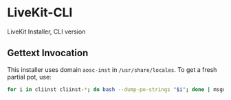 # LiveKit-CLI
LiveKit Installer, CLI version

## Gettext Invocation

This installer uses domain `aosc-inst` in `/usr/share/locales`. To get a 
fresh partial pot, use:

```Bash
for i in cliinst cliinst-*; do bash --dump-po-strings "$i"; done | msguniq -
```

